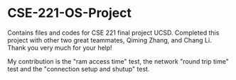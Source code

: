 # CSE-221-OS-Project
Contains files and codes for CSE 221 final project UCSD. 
Completed this project with other two great teammates, Qiming Zhang, and Chang Li. Thank you very much for your help!


My contribution is the "ram access time" test, the network "round trip time" test and the "connection setup and shutup" test. 

